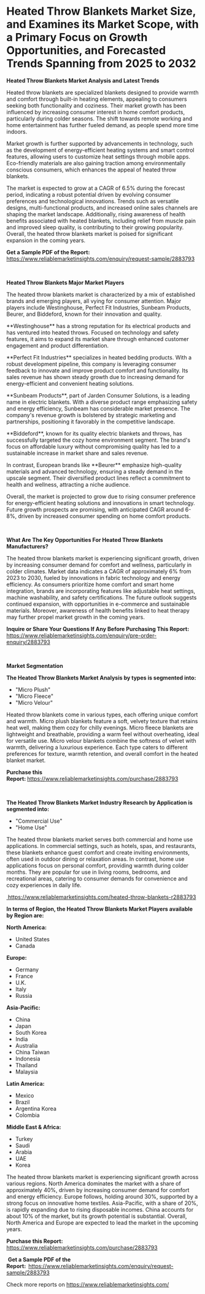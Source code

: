 <p><h1>Heated Throw Blankets Market Size, and Examines its Market Scope, with a Primary Focus on Growth Opportunities, and Forecasted Trends Spanning from 2025 to 2032</h1></p><p><strong>Heated Throw Blankets Market Analysis and Latest Trends</strong></p>
<p><p>Heated throw blankets are specialized blankets designed to provide warmth and comfort through built-in heating elements, appealing to consumers seeking both functionality and coziness. Their market growth has been influenced by increasing consumer interest in home comfort products, particularly during colder seasons. The shift towards remote working and home entertainment has further fueled demand, as people spend more time indoors.</p><p>Market growth is further supported by advancements in technology, such as the development of energy-efficient heating systems and smart control features, allowing users to customize heat settings through mobile apps. Eco-friendly materials are also gaining traction among environmentally conscious consumers, which enhances the appeal of heated throw blankets.</p><p>The market is expected to grow at a CAGR of 6.5% during the forecast period, indicating a robust potential driven by evolving consumer preferences and technological innovations. Trends such as versatile designs, multi-functional products, and increased online sales channels are shaping the market landscape. Additionally, rising awareness of health benefits associated with heated blankets, including relief from muscle pain and improved sleep quality, is contributing to their growing popularity. Overall, the heated throw blankets market is poised for significant expansion in the coming years.</p></p>
<p><strong>Get a Sample PDF of the Report:&nbsp;</strong> <a href="https://www.reliablemarketinsights.com/enquiry/request-sample/2883793?utm_campaign=1938&utm_medium=2&utm_source=Github&utm_content=ia&utm_term=13032025&utm_id=heated-throw-blankets">https://www.reliablemarketinsights.com/enquiry/request-sample/2883793</a></p>
<p>&nbsp;</p>
<p><strong>Heated Throw Blankets Major Market Players</strong></p>
<p><p>The heated throw blankets market is characterized by a mix of established brands and emerging players, all vying for consumer attention. Major players include Westinghouse, Perfect Fit Industries, Sunbeam Products, Beurer, and Biddeford, known for their innovation and quality.</p><p>**Westinghouse** has a strong reputation for its electrical products and has ventured into heated throws. Focused on technology and safety features, it aims to expand its market share through enhanced customer engagement and product differentiation.</p><p>**Perfect Fit Industries** specializes in heated bedding products. With a robust development pipeline, this company is leveraging consumer feedback to innovate and improve product comfort and functionality. Its sales revenue has shown steady growth due to increasing demand for energy-efficient and convenient heating solutions.</p><p>**Sunbeam Products**, part of Jarden Consumer Solutions, is a leading name in electric blankets. With a diverse product range emphasizing safety and energy efficiency, Sunbeam has considerable market presence. The company's revenue growth is bolstered by strategic marketing and partnerships, positioning it favorably in the competitive landscape.</p><p>**Biddeford**, known for its quality electric blankets and throws, has successfully targeted the cozy home environment segment. The brand's focus on affordable luxury without compromising quality has led to a sustainable increase in market share and sales revenue.</p><p>In contrast, European brands like **Beurer** emphasize high-quality materials and advanced technology, ensuring a steady demand in the upscale segment. Their diversified product lines reflect a commitment to health and wellness, attracting a niche audience.</p><p>Overall, the market is projected to grow due to rising consumer preference for energy-efficient heating solutions and innovations in smart technology. Future growth prospects are promising, with anticipated CAGR around 6-8%, driven by increased consumer spending on home comfort products.</p></p>
<p>&nbsp;</p>
<p><strong>What Are The Key Opportunities For Heated Throw Blankets Manufacturers?</strong></p>
<p><p>The heated throw blankets market is experiencing significant growth, driven by increasing consumer demand for comfort and wellness, particularly in colder climates. Market data indicates a CAGR of approximately 6% from 2023 to 2030, fueled by innovations in fabric technology and energy efficiency. As consumers prioritize home comfort and smart home integration, brands are incorporating features like adjustable heat settings, machine washability, and safety certifications. The future outlook suggests continued expansion, with opportunities in e-commerce and sustainable materials. Moreover, awareness of health benefits linked to heat therapy may further propel market growth in the coming years.</p></p>
<p><strong>Inquire or Share Your Questions If Any Before Purchasing This Report:</strong> <a href="https://www.reliablemarketinsights.com/enquiry/pre-order-enquiry/2883793?utm_campaign=1938&utm_medium=2&utm_source=Github&utm_content=ia&utm_term=13032025&utm_id=heated-throw-blankets">https://www.reliablemarketinsights.com/enquiry/pre-order-enquiry/2883793</a></p>
<p>&nbsp;</p>
<p><strong>Market Segmentation</strong></p>
<p><strong>The Heated Throw Blankets Market Analysis by types is segmented into:</strong></p>
<p><ul><li>"Micro Plush"</li><li>"Micro Fleece"</li><li>"Micro Velour"</li></ul></p>
<p><p>Heated throw blankets come in various types, each offering unique comfort and warmth. Micro plush blankets feature a soft, velvety texture that retains heat well, making them cozy for chilly evenings. Micro fleece blankets are lightweight and breathable, providing a warm feel without overheating, ideal for versatile use. Micro velour blankets combine the softness of velvet with warmth, delivering a luxurious experience. Each type caters to different preferences for texture, warmth retention, and overall comfort in the heated blanket market.</p></p>
<p><strong>Purchase this Report:&nbsp;</strong><a href="https://www.reliablemarketinsights.com/purchase/2883793?utm_campaign=1938&utm_medium=2&utm_source=Github&utm_content=ia&utm_term=13032025&utm_id=heated-throw-blankets">https://www.reliablemarketinsights.com/purchase/2883793</a></p>
<p>&nbsp;</p>
<p><strong>The Heated Throw Blankets Market Industry Research by Application is segmented into:</strong></p>
<p><ul><li>"Commercial Use"</li><li>"Home Use"</li></ul></p>
<p><p>The heated throw blankets market serves both commercial and home use applications. In commercial settings, such as hotels, spas, and restaurants, these blankets enhance guest comfort and create inviting environments, often used in outdoor dining or relaxation areas. In contrast, home use applications focus on personal comfort, providing warmth during colder months. They are popular for use in living rooms, bedrooms, and recreational areas, catering to consumer demands for convenience and cozy experiences in daily life.</p></p>
<p><a href="https://www.reliablemarketinsights.com/heated-throw-blankets-r2883793?utm_campaign=1938&utm_medium=2&utm_source=Github&utm_content=ia&utm_term=13032025&utm_id=heated-throw-blankets">&nbsp;https://www.reliablemarketinsights.com/heated-throw-blankets-r2883793</a></p>
<p><strong>In terms of Region, the Heated Throw Blankets Market Players available by Region are:</strong></p>
<p>
    <p> <strong> North America: </strong>
        <ul>
            <li>United States</li>
            <li>Canada</li>
        </ul>
        </p> 
    <p> <strong> Europe: </strong>
        <ul>
            <li>Germany</li>
            <li>France</li>
            <li>U.K.</li>
            <li>Italy</li>
            <li>Russia</li>
        </ul>
        </p> 
    <p> <strong> Asia-Pacific: </strong>
        <ul>
            <li>China</li>
            <li>Japan</li>
            <li>South Korea</li>
            <li>India</li>
            <li>Australia</li>
            <li>China Taiwan</li>
            <li>Indonesia</li>
            <li>Thailand</li>
            <li>Malaysia</li>
        </ul>
        </p> 
    <p> <strong> Latin America: </strong>
        <ul>
            <li>Mexico</li>
            <li>Brazil</li>
            <li>Argentina Korea</li>
            <li>Colombia</li>
        </ul>
        </p> 
    <p> <strong> Middle East & Africa: </strong>
        <ul>
            <li>Turkey</li>
            <li>Saudi</li>
            <li>Arabia</li>
            <li>UAE</li>
            <li>Korea</li>
        </ul>
    </p>
    </p>
<p><p>The heated throw blankets market is experiencing significant growth across various regions. North America dominates the market with a share of approximately 40%, driven by increasing consumer demand for comfort and energy efficiency. Europe follows, holding around 30%, supported by a strong focus on innovative home textiles. Asia-Pacific, with a share of 20%, is rapidly expanding due to rising disposable incomes. China accounts for about 10% of the market, but its growth potential is substantial. Overall, North America and Europe are expected to lead the market in the upcoming years.</p></p>
<p><strong>Purchase this Report: </strong><a href="https://www.reliablemarketinsights.com/purchase/2883793?utm_campaign=1938&utm_medium=2&utm_source=Github&utm_content=ia&utm_term=13032025&utm_id=heated-throw-blankets">https://www.reliablemarketinsights.com/purchase/2883793</a></p>
<p>&nbsp;<strong>Get a Sample PDF of the Report:&nbsp;&nbsp;</strong><a href="https://www.reliablemarketinsights.com/enquiry/request-sample/2883793?utm_campaign=1938&utm_medium=2&utm_source=Github&utm_content=ia&utm_term=13032025&utm_id=heated-throw-blankets">https://www.reliablemarketinsights.com/enquiry/request-sample/2883793</a></p>
<p><strong></strong></p>
<p>Check more reports on <a href="https://www.reliablemarketinsights.com/?utm_campaign=1938&utm_medium=2&utm_source=Github&utm_content=ia&utm_term=13032025&utm_id=heated-throw-blankets">https://www.reliablemarketinsights.com/</a></p>